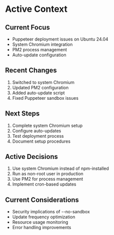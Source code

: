 # Active Context

## Current Focus
- Puppeteer deployment issues on Ubuntu 24.04
- System Chromium integration
- PM2 process management
- Auto-update configuration

## Recent Changes
1. Switched to system Chromium
2. Updated PM2 configuration
3. Added auto-update script
4. Fixed Puppeteer sandbox issues

## Next Steps
1. Complete system Chromium setup
2. Configure auto-updates
3. Test deployment process
4. Document setup procedures

## Active Decisions
1. Use system Chromium instead of npm-installed
2. Run as non-root user in production
3. Use PM2 for process management
4. Implement cron-based updates

## Current Considerations
- Security implications of --no-sandbox
- Update frequency optimization
- Resource usage monitoring
- Error handling improvements 